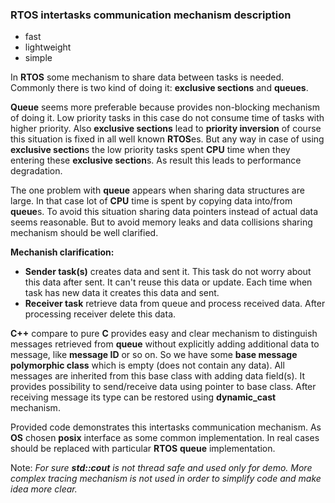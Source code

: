 ### RTOS intertasks communication mechanism description

 - fast
 - lightweight
 - simple

In **RTOS** some mechanism to share data between tasks is needed. Commonly there is two kind of doing it: **exclusive sections** and **queues**.

**Queue** seems more preferable because provides non-blocking mechanism of doing it. Low priority tasks in this case do not consume time of tasks with higher priority. Also **exclusive  sections** lead to **priority inversion** of course this situation is fixed in all well known **RTOS**es. But any way in case of using **exclusive section**s the low priority tasks spent **CPU** time when they entering these **exclusive section**s. As result this leads to performance degradation.

The one problem with **queue** appears when sharing data structures are large. In that case lot of **CPU** time is spent by copying data into/from **queue**s. To avoid this situation sharing data pointers instead of actual data seems reasonable. But to avoid memory leaks and data collisions sharing mechanism should be well clarified.

**Mechanish clarification:**

 - **Sender task(s)** creates data and sent it. This task do not worry about this data after sent. It can't reuse this data or update.  Each time when task has new data it creates this data and sent.
 - **Receiver task** retrieve data from queue and process received data. After processing receiver delete this data.

**C++** compare to pure **C** provides easy and clear mechanism to distinguish messages retrieved from **queue** without explicitly adding additional data to message, like **message ID** or so on. So we have some **base message polymorphic class** which is empty (does not contain any data). All messages are inherited from this base class with adding data field(s). It provides possibility to send/receive data using pointer to base class. After receiving message its type can be restored using **dynamic_cast** mechanism.

Provided code demonstrates this intertasks communication mechanism. As **OS** chosen **posix** interface as some common implementation. In real cases should be replaced with particular **RTOS** **queue** implementation.

Note:
*For sure **std::cout** is not thread safe and used only for demo. More complex tracing mechanism is not used in order to simplify code
and make idea more clear.*
